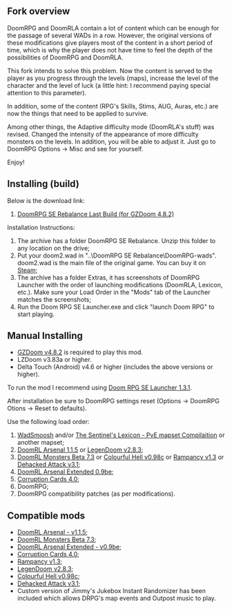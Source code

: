 ## Fork overview

DoomRPG and DoomRLA contain a lot of content which can be enough for the passage of several WADs in a row. However, the original versions of these modifications give players most of the content in a short period of time, which is why the player does not have time to feel the depth of the possibilities of DoomRPG and DoomRLA.

This fork intends to solve this problem. Now the content is served to the player as you progress through the levels (maps), increase the level of the character and the level of luck (a little hint: I recommend paying special attention to this parameter).

In addition, some of the content (RPG's Skills, Stims, AUG, Auras, etc.) are now the things that need to be applied to survive.

Among other things, the Adaptive difficulty mode (DoomRLA's stuff) was revised. Changed the intensity of the appearance of more difficulty monsters on the levels. In addition, you will be able to adjust it. Just go to DoomRPG Options -> Misc and see for yourself.

Enjoy! 

## Installing (build)

Below is the download link:
1. [DoomRPG SE Rebalance Last Build (for GZDoom 4.8.2)](https://drive.google.com/drive/folders/1lbhGQVh_MXSTBQ-iCmuOIHOE31HREPUE?usp=sharing)

Installation Instructions:

1. The archive has a folder DoomRPG SE Rebalance. Unzip this folder to any location on the drive;
2. Put your doom2.wad in "..\DoomRPG SE Rebalance\DoomRPG-wads". doom2.wad is the main file of the original game. You can buy it on [Steam](https://store.steampowered.com/app/2300/DOOM_II/);
3. The archive has a folder Extras, it has screenshots of DoomRPG Launcher with the order of launching modifications (DoomRLA, Lexicon, etc.). Make sure your Load Order in the "Mods" tab of the Launcher matches the screenshots;
4. Run the Doom RPG SE Launcher.exe and click "launch Doom RPG" to start playing.

## Manual Installing

- [GZDoom v4.8.2](https://github.com/coelckers/gzdoom/releases/download/g4.8.2/gzdoom-4-8-2-Windows-64bit.zip) is required to play this mod.
- LZDoom v3.83a or higher.
- Delta Touch (Android) v4.6 or higher (includes the above versions or higher).

To run the mod I recommend using [Doom RPG SE Launcher 1.3.1](https://github.com/Forevener/DRPGSEL/releases/tag/1.3.1).

After installation be sure to DoomRPG settings reset (Options -> DoomRPG Otions -> Reset to defaults).

Use the following load order:

1. [WadSmoosh](https://github.com/WNC12k/DoomRPG-WadSmoosh/releases) and/or [The Sentinel's Lexicon - PvE mapset Compilaition](https://github.com/WNC12k/DoomRPG-Lexicon/releases) or another mapset;
2. [DoomRL Arsenal 1.1.5](https://forum.zdoom.org/viewtopic.php?f=43&t=37044) or [LegenDoom v2.8.3](https://forum.zdoom.org/viewtopic.php?t=51035);
3. [DoomRL Monsters Beta 7.3](https://forum.zdoom.org/viewtopic.php?f=43&t=37044) or [Colourful Hell v0.98c](https://forum.zdoom.org/viewtopic.php?t=47980) or [Rampancy v1.3](https://forum.zdoom.org/viewtopic.php?f=43&t=67193) or [Dehacked Attack v3.1](https://forum.zdoom.org/viewtopic.php?f=43&t=72362);
4. [DoomRL Arsenal Extended 0.9be](https://forum.zdoom.org/viewtopic.php?f=43&t=70549);
5. [Corruption Cards 4.0](https://forum.zdoom.org/viewtopic.php?t=67939);
6. DoomRPG;
7. DoomRPG compatibility patches (as per modifications).

## Compatible mods

- [DoomRL Arsenal - v1.1.5](https://forum.zdoom.org/viewtopic.php?f=43&t=37044);
- [DoomRL Monsters Beta 7.3](https://forum.zdoom.org/viewtopic.php?f=43&t=37044);
- [DoomRL Arsenal Extended - v0.9be](https://forum.zdoom.org/viewtopic.php?f=43&t=70549);
- [Corruption Cards 4.0](https://forum.zdoom.org/viewtopic.php?t=67939);
- [Rampancy v1.3](https://forum.zdoom.org/viewtopic.php?f=43&t=67193);
- [LegenDoom v2.8.3](https://forum.zdoom.org/viewtopic.php?t=51035);
- [Colourful Hell v0.98c](https://forum.zdoom.org/viewtopic.php?t=47980);
- [Dehacked Attack v3.1](https://forum.zdoom.org/viewtopic.php?f=43&t=72362);
- Custom version of Jimmy's Jukebox Instant Randomizer has been included which allows DRPG's map events and Outpost music to play.
